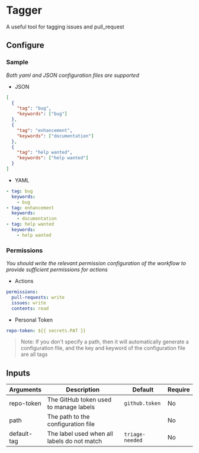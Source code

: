 # Tagger

A useful tool for tagging issues and pull_request

## Configure

### Sample

_Both yaml and JSON configuration files are supported_

- JSON

```json
[
  {
    "tag": "bug",
    "keywords": ["bug"]
  },
  {
    "tag": "enhancement",
    "keywords": ["documentation"]
  },
  {
    "tag": "help wanted",
    "keywords": ["help wanted"]
  }
]
```

- YAML

```yaml
- tag: bug
  keywords:
    - bug
- tag: enhancement
  keywords:
    - documentation
- tag: help wanted
  keywords:
    - help wanted
```

### Permissions

_You should write the relevant permission configuration of the workflow to provide sufficient permissions for actions_

- Actions

```yml
permissions:
  pull-requests: write
  issues: write
  contents: read
```

- Personal Token

```yaml
repo-token: ${{ secrets.PAT }}
```

> Note: If you don't specify a path, then it will automatically generate a configuration file, and the key and keyword of the configuration file are all tags

## Inputs

| Arguments   | Description                                 | Default         | Require |
| ----------- | ------------------------------------------- | --------------- | ------- |
| repo-token  | The GitHub token used to manage labels      | `github.token`  | No      |
| path        | The path to the configuration file          |                 | No      |
| default-tag | The label used when all labels do not match | `triage-needed` | No      |
